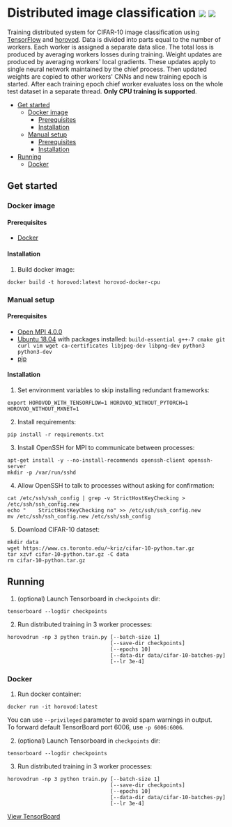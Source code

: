 # Distributed image classification ![](https://img.shields.io/badge/tensorflow-1.15-informational?logo=tensorflow&logoColor=ccc) ![](https://img.shields.io/badge/horovod-0.19-informational)

Training distributed system for CIFAR-10 image classification using [TensorFlow](https://github.com/tensorflow/tensorflow) and [horovod](https://github.com/horovod/horovod). Data is divided into parts equal to the number of workers. Each worker is assigned a separate data slice. The total loss is produced by averaging workers losses during training. Weight updates are produced by averaging workers' local gradients. These updates apply to single neural network maintained by the chief process. Then updated weights are copied to other workers' CNNs and new training epoch is started. After each training epoch chief worker evaluates loss on the whole test dataset in a separate thread. **Only CPU training is supported**.
 
* [Get started](#get-started)
     * [Docker image](#docker-image)
        * [Prerequisites](#prerequisites)
        * [Installation](#installation)
     * [Manual setup](#manual-setup)
        * [Prerequisites](#prerequisites-1)
        * [Installation](#installation-1)
* [Running](#running)
    * [Docker](#docker)


## Get started 
### Docker image
#### Prerequisites
 - [Docker](https://www.docker.com/get-started)
#### Installation
1. Build docker image:
```
docker build -t horovod:latest horovod-docker-cpu
```


### Manual setup

#### Prerequisites
 - [Open MPI 4.0.0](https://www.open-mpi.org/software)
 - [Ubuntu 18.04](https://releases.ubuntu.com/18.04/) with packages installed:
    `build-essential g++-7 cmake git curl vim wget ca-certificates libjpeg-dev libpng-dev python3 python3-dev`
 - [pip](https://pip.pypa.io/en/stable/installing/#installing-with-get-pip-py)
    
#### Installation
1. Set environment variables to skip installing redundant frameworks:
```
export HOROVOD_WITH_TENSORFLOW=1 HOROVOD_WITHOUT_PYTORCH=1 HOROVOD_WITHOUT_MXNET=1
```
2. Install requirements:
```
pip install -r requirements.txt
```
3. Install OpenSSH for MPI to communicate between processes:
```
apt-get install -y --no-install-recommends openssh-client openssh-server
mkdir -p /var/run/sshd
```
4. Allow OpenSSH to talk to processes without asking for confirmation:
```
cat /etc/ssh/ssh_config | grep -v StrictHostKeyChecking > /etc/ssh/ssh_config.new
echo "    StrictHostKeyChecking no" >> /etc/ssh/ssh_config.new
mv /etc/ssh/ssh_config.new /etc/ssh/ssh_config
```
5. Download CIFAR-10 dataset:
```
mkdir data
wget https://www.cs.toronto.edu/~kriz/cifar-10-python.tar.gz
tar xzvf cifar-10-python.tar.gz -C data
rm cifar-10-python.tar.gz
```
## Running
1. (optional) Launch Tensorboard in `checkpoints` dir:
```
tensorboard --logdir checkpoints
```
2. Run distributed training in 3 worker processes:
```
horovodrun -np 3 python train.py [--batch-size 1]
                                 [--save-dir checkpoints]
                                 [--epochs 10]
                                 [--data-dir data/cifar-10-batches-py]
                                 [--lr 3e-4]

```
### Docker

1. Run docker container:
```
docker run -it horovod:latest
```
 You can use `--privileged` parameter to avoid spam warnings in output.\
 To forward default TensorBoard port 6006, use `-p 6006:6006`.

2. (optional) Launch Tensorboard in `checkpoints` dir:
```
tensorboard --logdir checkpoints
```

3. Run distributed training in 3 worker processes:
```
horovodrun -np 3 python train.py [--batch-size 1]
                                 [--save-dir checkpoints]
                                 [--epochs 10]
                                 [--data-dir data/cifar-10-batches-py]
                                 [--lr 3e-4]

```
[View TensorBoard](https://tensorboard.dev/experiment/M8pRQI50R6iZ5G9RzHn7IQ)
